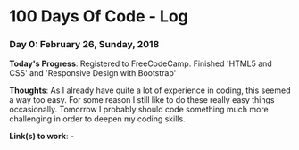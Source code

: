 # 100 Days Of Code - Log

### Day 0: February 26, Sunday, 2018

**Today's Progress**: Registered to FreeCodeCamp. Finished 'HTML5 and CSS' and 'Responsive Design with Bootstrap'

**Thoughts**: As I already have quite a lot of experience in coding, this seemed a way too easy. For some reason I still like to do these really easy things occasionally. Tomorrow I probably should code something much more challenging in order to deepen my coding skills. 

**Link(s) to work**: -
